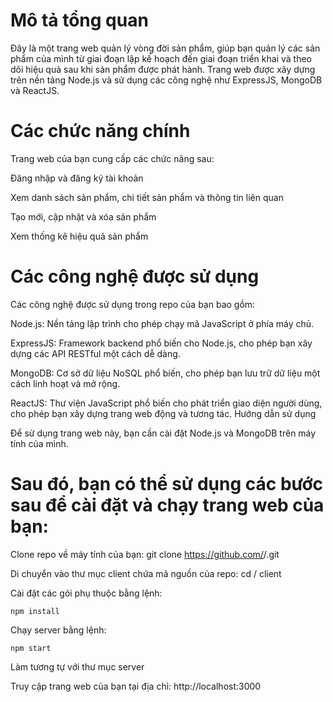 # Mô tả tổng quan

Đây là một trang web quản lý vòng đời sản phẩm, giúp bạn quản lý các sản phẩm của mình từ giai đoạn lập kế hoạch đến giai đoạn triển khai và theo dõi hiệu quả sau khi sản phẩm được phát hành. Trang web được xây dựng trên nền tảng Node.js và sử dụng các công nghệ như ExpressJS, MongoDB và ReactJS.

# Các chức năng chính

Trang web của bạn cung cấp các chức năng sau:

Đăng nhập và đăng ký tài khoản

Xem danh sách sản phẩm, chi tiết sản phẩm và thông tin liên quan

Tạo mới, cập nhật và xóa sản phẩm

Xem thống kê hiệu quả sản phẩm

# Các công nghệ được sử dụng

Các công nghệ được sử dụng trong repo của bạn bao gồm:

Node.js: Nền tảng lập trình cho phép chạy mã JavaScript ở phía máy chủ.

ExpressJS: Framework backend phổ biến cho Node.js, cho phép bạn xây dựng các API RESTful một cách dễ dàng.

MongoDB: Cơ sở dữ liệu NoSQL phổ biến, cho phép bạn lưu trữ dữ liệu một cách linh hoạt và mở rộng.

ReactJS: Thư viện JavaScript phổ biến cho phát triển giao diện người dùng, cho phép bạn xây dựng trang web động và tương tác.
Hướng dẫn sử dụng

Để sử dụng trang web này, bạn cần cài đặt Node.js và MongoDB trên máy tính của mình.

# Sau đó, bạn có thể sử dụng các bước sau để cài đặt và chạy trang web của bạn:

Clone repo về máy tính của bạn: git clone https://github.com/<username>/<repo>.git

Di chuyển vào thư mục client chứa mã nguồn của repo: cd <repo>/ client

Cài đặt các gói phụ thuộc bằng lệnh:
  
  ```
npm install
  ```
Chạy server bằng lệnh:
```
npm start
  ```
 Làm tương tự với thư mục server
  
Truy cập trang web của bạn tại địa chỉ: http://localhost:3000
